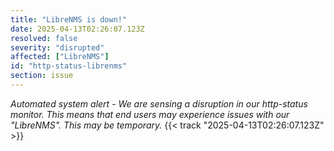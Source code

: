 ```yaml
---
title: "LibreNMS is down!"
date: 2025-04-13T02:26:07.123Z
resolved: false
severity: "disrupted"
affected: ["LibreNMS"]
id: "http-status-librenms"
section: issue
---
```


**Automated system alert* - We are sensing a disruption in our http-status monitor. This means that end users may experience issues with our "LibreNMS". This may be temporary.* {{< track "2025-04-13T02:26:07.123Z" >}}
